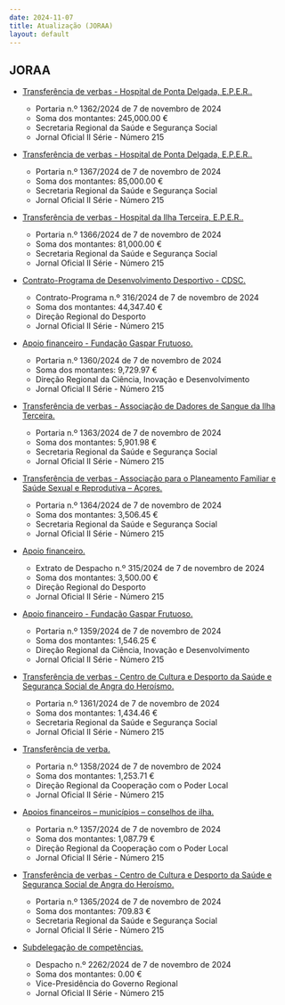 ```yaml
---
date: 2024-11-07
title: Atualização (JORAA)
layout: default
---
```

## JORAA

* [Transferência de verbas -  Hospital de Ponta Delgada, E.P.E.R..](https://jo.azores.gov.pt/#/ato/c2e38ea0-30cb-4a95-a637-4cb428eaa472)
  * Portaria n.º 1362/2024 de 7 de novembro de 2024
  * Soma dos montantes: 245,000.00 €
  * Secretaria Regional da Saúde e Segurança Social
  * Jornal Oficial II Série - Número 215

* [Transferência de verbas - Hospital de Ponta Delgada, E.P.E.R..](https://jo.azores.gov.pt/#/ato/4efb4d76-e86a-4e58-bf5f-53a8967b0b42)
  * Portaria n.º 1367/2024 de 7 de novembro de 2024
  * Soma dos montantes: 85,000.00 €
  * Secretaria Regional da Saúde e Segurança Social
  * Jornal Oficial II Série - Número 215

* [Transferência de verbas - Hospital da Ilha Terceira, E.P.E.R..](https://jo.azores.gov.pt/#/ato/96e963db-5a76-4a72-a6f0-83825d76813c)
  * Portaria n.º 1366/2024 de 7 de novembro de 2024
  * Soma dos montantes: 81,000.00 €
  * Secretaria Regional da Saúde e Segurança Social
  * Jornal Oficial II Série - Número 215

* [Contrato-Programa de Desenvolvimento Desportivo - CDSC.](https://jo.azores.gov.pt/#/ato/a90e2db0-1231-4bf7-8558-1f9155d35267)
  * Contrato-Programa n.º 316/2024 de 7 de novembro de 2024
  * Soma dos montantes: 44,347.40 €
  * Direção Regional do Desporto
  * Jornal Oficial II Série - Número 215

* [Apoio financeiro - Fundação Gaspar Frutuoso.](https://jo.azores.gov.pt/#/ato/f55de1c1-ddff-4aa4-ab75-640174f364f0)
  * Portaria n.º 1360/2024 de 7 de novembro de 2024
  * Soma dos montantes: 9,729.97 €
  * Direção Regional da Ciência, Inovação e Desenvolvimento
  * Jornal Oficial II Série - Número 215

* [Transferência de verbas - Associação de Dadores de Sangue da Ilha Terceira.](https://jo.azores.gov.pt/#/ato/89ab9130-3832-438a-a612-251b04c2c805)
  * Portaria n.º 1363/2024 de 7 de novembro de 2024
  * Soma dos montantes: 5,901.98 €
  * Secretaria Regional da Saúde e Segurança Social
  * Jornal Oficial II Série - Número 215

* [Transferência de verbas - Associação para o Planeamento Familiar e Saúde Sexual e Reprodutiva – Açores.](https://jo.azores.gov.pt/#/ato/de2b6489-b66a-49e1-9df3-b88e0d6bc868)
  * Portaria n.º 1364/2024 de 7 de novembro de 2024
  * Soma dos montantes: 3,506.45 €
  * Secretaria Regional da Saúde e Segurança Social
  * Jornal Oficial II Série - Número 215

* [Apoio financeiro.](https://jo.azores.gov.pt/#/ato/e73f45dc-0e21-49e6-8857-aee2f0bd37aa)
  * Extrato de Despacho n.º 315/2024 de 7 de novembro de 2024
  * Soma dos montantes: 3,500.00 €
  * Direção Regional do Desporto
  * Jornal Oficial II Série - Número 215

* [Apoio financeiro - Fundação Gaspar Frutuoso.](https://jo.azores.gov.pt/#/ato/95779c42-67f7-4e52-9ac2-dee00d44dc6c)
  * Portaria n.º 1359/2024 de 7 de novembro de 2024
  * Soma dos montantes: 1,546.25 €
  * Direção Regional da Ciência, Inovação e Desenvolvimento
  * Jornal Oficial II Série - Número 215

* [Transferência de verbas -  Centro de Cultura e Desporto da Saúde e Segurança Social de Angra do Heroísmo.](https://jo.azores.gov.pt/#/ato/b0c9170a-0981-4616-ab58-98c268e494b4)
  * Portaria n.º 1361/2024 de 7 de novembro de 2024
  * Soma dos montantes: 1,434.46 €
  * Secretaria Regional da Saúde e Segurança Social
  * Jornal Oficial II Série - Número 215

* [Transferência de verba.](https://jo.azores.gov.pt/#/ato/18db5e7f-c4ad-4d66-8716-cabc2f9da5b0)
  * Portaria n.º 1358/2024 de 7 de novembro de 2024
  * Soma dos montantes: 1,253.71 €
  * Direção Regional da Cooperação com o Poder Local
  * Jornal Oficial II Série - Número 215

* [Apoios financeiros – municípios – conselhos de ilha.](https://jo.azores.gov.pt/#/ato/a1eb975a-cd7f-4063-85b5-d207c9860569)
  * Portaria n.º 1357/2024 de 7 de novembro de 2024
  * Soma dos montantes: 1,087.79 €
  * Direção Regional da Cooperação com o Poder Local
  * Jornal Oficial II Série - Número 215

* [Transferência de verbas - Centro de Cultura e Desporto da Saúde e Segurança Social de Angra do Heroísmo.](https://jo.azores.gov.pt/#/ato/75e42939-d913-4d6d-9191-3bc36efda950)
  * Portaria n.º 1365/2024 de 7 de novembro de 2024
  * Soma dos montantes: 709.83 €
  * Secretaria Regional da Saúde e Segurança Social
  * Jornal Oficial II Série - Número 215

* [Subdelegação de competências.](https://jo.azores.gov.pt/#/ato/d7b24979-6743-46c4-bc0b-2aad1cc9b775)
  * Despacho n.º 2262/2024 de 7 de novembro de 2024
  * Soma dos montantes: 0.00 €
  * Vice-Presidência do Governo Regional
  * Jornal Oficial II Série - Número 215
